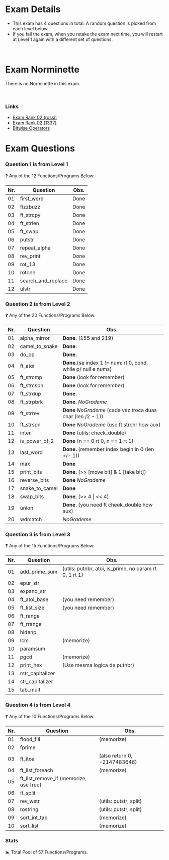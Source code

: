 # Exam Details

- This exam has 4 questions in total. A random question is picked from each level below.
- If you fail the exam, when you retake the exam next time, you will restart at Level 1 again with a different set of questions.

<br>

# Exam Norminette

There is no Norminette in this exam.

<br>

### Links
- [Exam Rank 02 (rossi)](https://github.com/pasqualerossi/42-School-Exam-Rank-02)
- [Exam Rank 02 (1337)](https://github.com/48d31kh413k/1337-exam_rank_02-42)
- [Bitwise Operators](https://www.programiz.com/c-programming/bitwise-operators)

# Exam Questions

### Question 1 is from Level 1
:question: Any of the 12 Functions/Programs Below:

Nr. |Question | Obs.
----|---------|:-----:
01  |first_word| Done
02  |fizzbuzz | Done
03  |ft_strcpy | Done
04  |ft_strlen | Done
05  |ft_swap | Done
06  |putstr | Done
07  |repeat_alpha | Done
08  |rev_print | Done
09  |rot_13 | Done
10  |rotone | Done
11  |search_and_replace | Done
12  |ulstr | Done

### Question 2 is from Level 2
:question: Any of the 20 Functions/Programs Below:

Nr. |Question | Obs.
----|---------|-----
01  |alpha_mirror   | **Done.** (155 and 219)
02  |camel_to_snake | **Done.**
03  |do_op          | **Done.**
04  |ft_atoi        | **Done.**(se index 1 != num: rt 0, cond. while p/ null e nums)
05  |ft_strcmp      | **Done** (look for remember)
06  |ft_strcspn     | **Done** (look for remember)
07  |ft_strdup      | **Done.**
08  |ft_strpbrk     | **Done.** *NoGrademe*
09  |ft_strrev      | **Done** *NoGrademe* (cada vez troca duas char (len /2 - 1))
10  |ft_strspn      | **Done** *NoGrademe* (use ft strchr how aux)
11  |inter          | **Done** (utils: check_double)
12  |is_power_of_2  | **Done** (n == 0 rt 0, n == 1 rt 1)
13  |last_word      | **Done.** (remember index begin in 0 (len +/- 1))
14  |max            | **Done**
15  |print_bits     | **Done.** (\>> [move bit] & 1 [take bit])
16  |reverse_bits   | **Done** *NoGrademe*
17  |snake_to_camel | **Done**
18  |swap_bits      | **Done.** (\>> 4 \| \<< 4)
19  |union          | **Done.** (you need ft cheek_double how aux)
20  |wdmatch        | *NoGrademe*

### Question 3 is from Level 3
:question: Any of the 15 Functions/Programs Below:

Nr. |Question | Obs.
----|---------|-----
01  |add_prime_sum| (utils: putnbr, atoi, is_prime, no param rt 0, 1 rt 1)
02  |epur_str     |
03  |expand_str   |
04  |ft_atoi_base | (you need remember)
05  |ft_list_size | (you need remember)
06  |ft_range     |
07  |ft_rrange    |
08  |hidenp       |
09  |lcm          | (memorize)
10  |paramsum     |
11  |pgcd         | (memorize)
12  |print_hex    | (Use mesma logica de putnbr)
13  |rstr_capitalizer |
14  |str_capitalizer |
15  |tab_mult     |

### Question 4 is from Level 4
:question: Any of the 10 Functions/Programs Below:

Nr. |Question | Obs.
----|---------|-----
01  |flood_fill | (memorize)
02  |fprime |
03  |ft_itoa | (also return 0, -2147483648)
04  |ft_list_foreach | (memorize)
05  |ft_list_remove_if  (memorize, use free)
06  |ft_split |
07  |rev_wstr | (utils: putstr, split)
08  |rostring | (utils: putstr, split)
09  |sort_int_tab | (memorize)
10  |sort_list | (memorize)

### Stats
:swimmer: Total Pool of 57 Functions/Programs.
